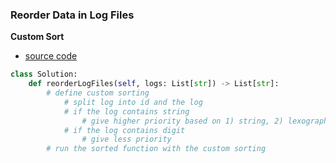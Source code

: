 ### Reorder Data in Log Files
**Custom Sort**
- [source code](source/sort.py)

```python
class Solution:
    def reorderLogFiles(self, logs: List[str]) -> List[str]:
        # define custom sorting 
            # split log into id and the log
            # if the log contains string 
                # give higher priority based on 1) string, 2) lexographical order of the log, order of the id
            # if the log contains digit
                # give less priority 
        # run the sorted function with the custom sorting
```
